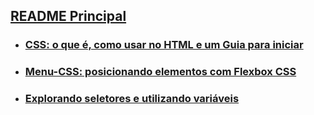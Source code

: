 

## [README Principal](../README.md)

- ### [CSS: o que é, como usar no HTML e um Guia para iniciar](definicaoCSS.md)

- ### [Menu-CSS: posicionando elementos com Flexbox CSS](Flexbox/menu.md)

- ### [Explorando seletores e utilizando variáveis](./Explorando_Seletores_Variaveis/menu.md)